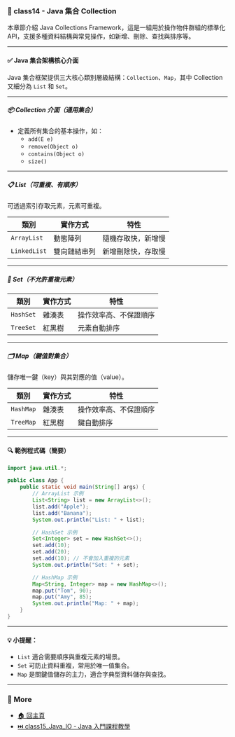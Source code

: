 ### 📘 class14 - Java 集合 Collection

本章節介紹 Java Collections Framework，這是一組用於操作物件群組的標準化 API，支援多種資料結構與常見操作，如新增、刪除、查找與排序等。

---

#### ✅ Java 集合架構核心介面

Java 集合框架提供三大核心類別層級結構：`Collection`、`Map`，其中 Collection 又細分為 `List` 和 `Set`。

---

##### 📦 Collection 介面（通用集合）

- 定義所有集合的基本操作，如：
  - `add(E e)`
  - `remove(Object o)`
  - `contains(Object o)`
  - `size()`

---

##### 📋 List（可重複、有順序）

可透過索引存取元素，元素可重複。

| 類別        | 實作方式             | 特性                     |
|-------------|----------------------|--------------------------|
| `ArrayList` | 動態陣列             | 隨機存取快，新增慢       |
| `LinkedList`| 雙向鏈結串列         | 新增刪除快，存取慢       |

---

##### 🧩 Set（不允許重複元素）

| 類別        | 實作方式     | 特性                          |
|-------------|--------------|-------------------------------|
| `HashSet`   | 雜湊表       | 操作效率高、不保證順序       |
| `TreeSet`   | 紅黑樹       | 元素自動排序                 |

---

##### 🗂️ Map（鍵值對集合）

儲存唯一鍵（key）與其對應的值（value）。

| 類別        | 實作方式     | 特性                          |
|-------------|--------------|-------------------------------|
| `HashMap`   | 雜湊表       | 操作效率高、不保證順序       |
| `TreeMap`   | 紅黑樹       | 鍵自動排序                   |

---

#### 🔍 範例程式碼（簡要）

```java
import java.util.*;

public class App {
    public static void main(String[] args) {
        // ArrayList 示例
        List<String> list = new ArrayList<>();
        list.add("Apple");
        list.add("Banana");
        System.out.println("List: " + list);

        // HashSet 示例
        Set<Integer> set = new HashSet<>();
        set.add(10);
        set.add(20);
        set.add(10); // 不會加入重複的元素
        System.out.println("Set: " + set);

        // HashMap 示例
        Map<String, Integer> map = new HashMap<>();
        map.put("Tom", 90);
        map.put("Amy", 85);
        System.out.println("Map: " + map);
    }
}
```

---

#### 💡 小提醒：

- `List` 適合需要順序與重複元素的場景。
- `Set` 可防止資料重複，常用於唯一值集合。
- `Map` 是關鍵值儲存的主力，適合字典型資料儲存與查找。

---
### 📎 More
* [🏠 回主頁](../README.md)
* [⏭️ class15_Java_IO - Java 入門課程教學](../class15_Java_IO%20-%20Java%20入門課程教學/README.md)